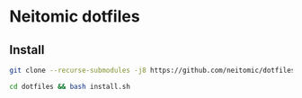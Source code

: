 # Neitomic dotfiles


## Install

```bash
git clone --recurse-submodules -j8 https://github.com/neitomic/dotfiles.git

cd dotfiles && bash install.sh
```
